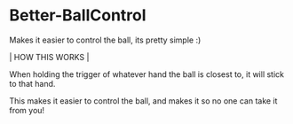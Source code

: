# Better-BallControl
Makes it easier to control the ball, its pretty simple :)

| HOW THIS WORKS |

When holding the trigger of whatever hand the ball is closest to, it will stick to that hand.

This makes it easier to control the ball, and makes it so no one can take it from you!

